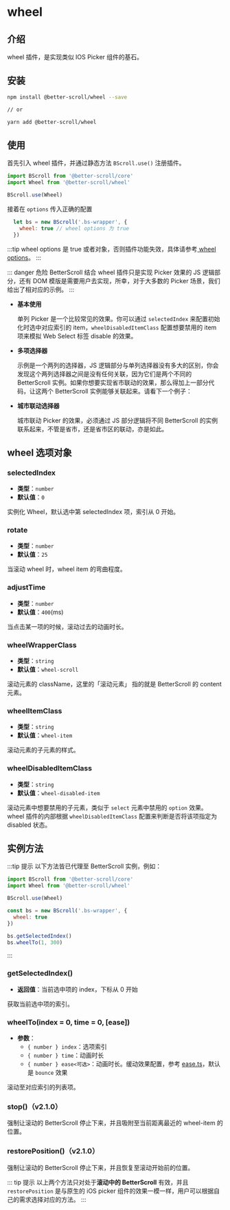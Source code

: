 # wheel

## 介绍

wheel 插件，是实现类似 IOS Picker 组件的基石。

## 安装

```bash
npm install @better-scroll/wheel --save

// or

yarn add @better-scroll/wheel
```

## 使用

首先引入 wheel 插件，并通过静态方法 `BScroll.use()` 注册插件。

```js
import BScroll from '@better-scroll/core'
import Wheel from '@better-scroll/wheel'

BScroll.use(Wheel)
```

接着在 `options` 传入正确的配置

```js
  let bs = new BScroll('.bs-wrapper', {
    wheel: true // wheel options 为 true
  })
```

:::tip
wheel options 是 true 或者对象，否则插件功能失效，具体请参考[ wheel options](./wheel.html#wheel-选项对象)。
:::

::: danger 危险
BetterScroll 结合 wheel 插件只是实现 Picker 效果的 JS 逻辑部分，还有 DOM 模版是需要用户去实现，所幸，对于大多数的 Picker 场景，我们给出了相对应的示例。
:::

- **基本使用**

  <demo qrcode-url="picker/one-column" :render-code="true">
    <template slot="code-template">
      <<< @/examples/vue/components/picker/one-column.vue?template
    </template>
    <template slot="code-script">
      <<< @/examples/vue/components/picker/one-column.vue?script
    </template>
    <template slot="code-style">
      <<< @/examples/vue/components/picker/one-column.vue?style
    </template>
    <picker-one-column slot="demo"></picker-one-column>
  </demo>

  单列 Picker 是一个比较常见的效果。你可以通过 `selectedIndex` 来配置初始化时选中对应索引的 item，`wheelDisabledItemClass` 配置想要禁用的 item 项来模拟 Web Select 标签 disable 的效果。

- **多项选择器**

  <demo qrcode-url="picker/double-column">
    <template slot="code-template">
      <<< @/examples/vue/components/picker/double-column.vue?template
    </template>
    <template slot="code-script">
      <<< @/examples/vue/components/picker/double-column.vue?script
    </template>
    <template slot="code-style">
      <<< @/examples/vue/components/picker/double-column.vue?style
    </template>
    <picker-double-column slot="demo"></picker-double-column>
  </demo>

  示例是一个两列的选择器，JS 逻辑部分与单列选择器没有多大的区别，你会发现这个两列选择器之间是没有任何关联，因为它们是两个不同的 BetterScroll 实例。如果你想要实现省市联动的效果，那么得加上一部分代码，让这两个 BetterScroll 实例能够关联起来。请看下一个例子：

- **城市联动选择器**

  <demo qrcode-url="picker/linkage-column">
    <template slot="code-template">
      <<< @/examples/vue/components/picker/linkage-column.vue?template
    </template>
    <template slot="code-script">
      <<< @/examples/vue/components/picker/linkage-column.vue?script
    </template>
    <template slot="code-style">
      <<< @/examples/vue/components/picker/linkage-column.vue?style
    </template>
    <picker-linkage-column slot="demo"></picker-linkage-column>
  </demo>

  城市联动 Picker 的效果，必须通过 JS 部分逻辑将不同 BetterScroll 的实例联系起来，不管是省市，还是省市区的联动，亦是如此。

## wheel 选项对象

### selectedIndex

  - **类型**：`number`
  - **默认值**：`0`

  实例化 Wheel，默认选中第 selectedIndex 项，索引从 0 开始。

### rotate

  - **类型**：`number`
  - **默认值**：`25`

  当滚动 wheel 时，wheel item 的弯曲程度。

### adjustTime

  - **类型**：`number`
  - **默认值**：`400`(ms)

  当点击某一项的时候，滚动过去的动画时长。

### wheelWrapperClass

  - **类型**：`string`
  - **默认值**：`wheel-scroll`

  滚动元素的 className，这里的「滚动元素」 指的就是 BetterScroll 的 content 元素。

### wheelItemClass

  - **类型**：`string`
  - **默认值**：`wheel-item`

  滚动元素的子元素的样式。

### wheelDisabledItemClass

  - **类型**：`string`
  - **默认值**：`wheel-disabled-item`

  滚动元素中想要禁用的子元素，类似于 `select` 元素中禁用的 `option` 效果。wheel 插件的内部根据 `wheelDisabledItemClass` 配置来判断是否将该项指定为 disabled 状态。

## 实例方法

:::tip 提示
以下方法皆已代理至 BetterScroll 实例，例如：

```js
import BScroll from '@better-scroll/core'
import Wheel from '@better-scroll/wheel'

BScroll.use(Wheel)

const bs = new BScroll('.bs-wrapper', {
  wheel: true
})

bs.getSelectedIndex()
bs.wheelTo(1, 300)
```
:::

### getSelectedIndex()

  - **返回值**：当前选中项的 index，下标从 0 开始

  获取当前选中项的索引。

### wheelTo(index = 0, time = 0, [ease])

  - **参数**：
    - `{ number } index`：选项索引
    - `{ number } time`：动画时长
    - `{ number } ease<可选>`：动画时长。缓动效果配置，参考 [ease.ts](https://github.com/ustbhuangyi/better-scroll/blob/dev/packages/shared-utils/src/ease.ts)，默认是 `bounce` 效果

  滚动至对应索引的列表项。

### stop()（v2.1.0）

  强制让滚动的 BetterScroll 停止下来，并且吸附至当前距离最近的 wheel-item 的位置。

### restorePosition()（v2.1.0）

  强制让滚动的 BetterScroll 停止下来，并且恢复至滚动开始前的位置。

::: tip 提示
以上两个方法只对处于**滚动中的 BetterScroll** 有效，并且 `restorePosition` 是与原生的 iOS picker 组件的效果一模一样，用户可以根据自己的需求选择对应的方法。
:::